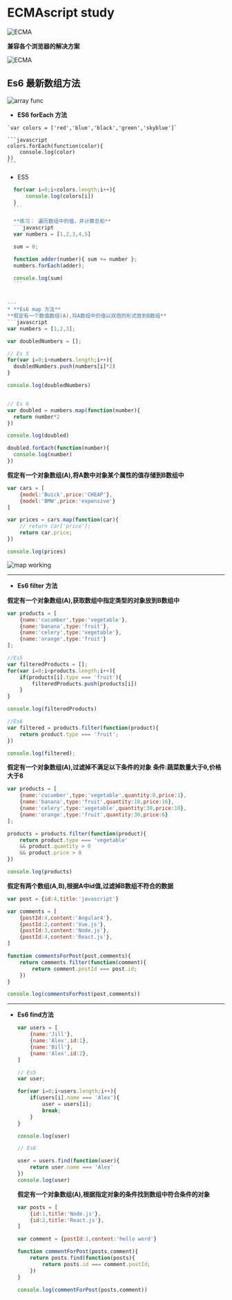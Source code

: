 # ECMAscript study

![ECMA](assets/images/ECMA.png)

**兼容各个浏览器的解决方案**

![ECMA](assets/images/ECMA_b.png)



## Es6 最新数组方法  
   ![array func](assets/images/arrayFunc.png)


   * **ES6 forEach 方法**

    `var colors = ['red','blue','black','green','skyblue']`

    ```javascript
    colors.forEach(function(color){
        console.log(color)
    })
    ```  

  * ES5
  ```javascript
    for(var i=0;i<colors.length;i++){
        console.log(colors[i])
    }
    ```  

    **练习： 遍历数组中的值，并计算总和**
    ```javascript
    var numbers = [1,2,3,4,5]

    sum = 0;

    function adder(number){ sum += number };
    numbers.forEach(adder);

    console.log(sum)
    ```  


---
* **Es6 map 方法**  
**假定有一个数值数组(A),将A数组中的值以双倍的形式放到B数组**  
```javascript
var numbers = [1,2,3];

var doubledNumbers = [];

// Es 5
for(var i=0;i<numbers.length;i++){
    doubledNumbers.push(numbers[i]*2)
}

console.log(doubledNumbers)


// Es 6
var doubled = numbers.map(function(number){
    return number*2
})

console.log(doubled)

doubled.forEach(function(number){
    console.log(number)
})
```


**假定有一个对象数组(A),将A数中对象某个属性的值存储到B数组中**  
```javascript
var cars = [
    {model:'Buick',price:'CHEAP'},
    {model:'BMW',price:'expensive'}
]

var prices = cars.map(function(car){
    // return car['price'];
    return car.price;
})

console.log(prices)
```

![map working](assets/images/map_working.png)

---  

* **Es6 filter 方法**


**假定有一个对象数组(A),获取数组中指定类型的对象放到B数组中**

```javascript
var products = [
    {name:'cucumber',type:'vegetable'},
    {name:'banana',type:'fruit'},
    {name:'celery',type:'vegetable'},
    {name:'orange',type:'fruit'}
];

//Es5
var filteredProducts = [];
for(var i=0;i<products.length;i++){
    if(products[i].type === 'fruit'){
        filteredProducts.push(products[i])
    }
}

console.log(filteredProducts)

//Es6
var filtered = products.filter(function(product){
    return product.type === 'fruit';
})

console.log(filtered);
```
**假定有一个对象数组(A),过滤掉不满足以下条件的对象**
**条件:蔬菜数量大于θ,价格大于8**

```javascript
var products = [
    {name:'cucumber',type:'vegetable',quantity:0,price:1},
    {name:'banana',type:'fruit',quantity:10,price:16},
    {name:'celery',type:'vegetable',quantity:30,price:10},
    {name:'orange',type:'fruit',quantity:30,price:6}
];

products = products.filter(function(product){
    return product.type === 'vegetable'
    && product.quantity > 0
    && product.price > 8
})

console.log(products)
```


**假定有两个数组(A,B),根据A中id值,过滤掉B数组不符合的数据**
```javascript
var post = {id:4,title:'javascript'}

var comments = [
    {postId:4,content:'Angular4'},
    {postId:2,content:'Vue.js'},
    {postId:3,content:'Node.js'},
    {postId:4,content:'React.js'},
]

function commentsForPost(post,comments){
    return comments.filter(function(comment){
        return comment.postId === post.id;
    })
}

console.log(commentsForPost(post,comments))
```

---

* **Es6 find方法**

    ```javascript
    var users = [
        {name:'Jill'},
        {name:'Alex',id:1},
        {name:'Bill'},
        {name:'Alex',id:2},
    ]

    // Es5
    var user;

    for(var i=0;i<users.length;i++){
        if(users[i].name === 'Alex'){
            user = users[i];
            break;
        }
    }

    console.log(user)

    // Es6

    user = users.find(function(user){
        return user.name === 'Alex'
    })
    console.log(user)
    ```


    **假定有一个对象数组(A),根据指定对象的条件找到数组中符合条件的对象**  

    ```javascript
    var posts = [
        {id:1,title:'Node.js'},
        {id:2,title:'React.js'},
    ]

    var comment = {postId:1,content:'hello word'}

    function commentForPost(posts,comment){
        return posts.find(function(posts){
            return posts.id === comment.postId;
        })
    }

    console.log(commentForPost(posts,comment))
    ```